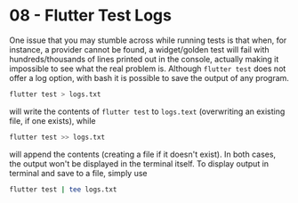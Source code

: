 # 08 - Flutter Test Logs

One issue that you may stumble across while running tests is that when, for instance, a provider cannot be found, a widget/golden test will fail with hundreds/thousands of lines printed out in the console, actually making it impossible to see what the real problem is. Although `flutter test` does not offer a log option, with bash it is possible to save the output of any program.

```sh
flutter test > logs.txt
```

will write the contents of `flutter test` to `logs.text` (overwriting an existing file, if one exists), while

```sh
flutter test >> logs.txt
```

will append the contents (creating a file if it doesn't exist). In both cases, the output won't be displayed in the terminal itself. To display output in terminal and save to a file, simply use

```sh
flutter test | tee logs.txt
```
